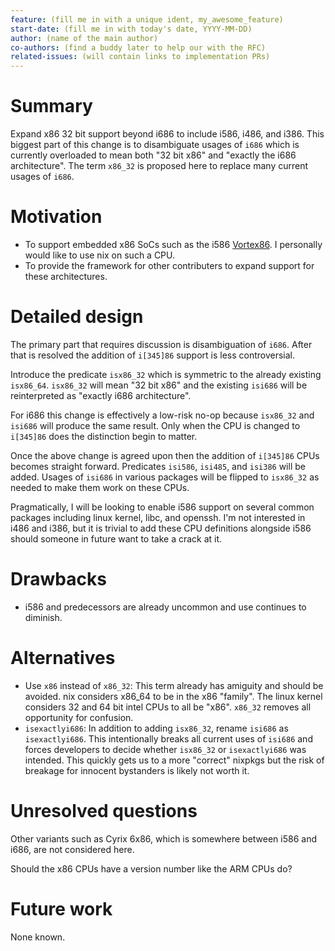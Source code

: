 ```yaml
---
feature: (fill me in with a unique ident, my_awesome_feature)
start-date: (fill me in with today's date, YYYY-MM-DD)
author: (name of the main author)
co-authors: (find a buddy later to help our with the RFC)
related-issues: (will contain links to implementation PRs)
---
```


# Summary
[summary]: #summary

Expand x86 32 bit support beyond i686 to include i586, i486, and i386.  This biggest part of this change is to disambiguate usages of `i686` which is currently overloaded to mean both "32 bit x86" and "exactly the i686 architecture".  The term `x86_32` is proposed here to replace many current usages of `i686`.


# Motivation
[motivation]: #motivation

- To support embedded x86 SoCs such as the i586 [Vortex86](https://en.wikipedia.org/wiki/Vortex86).  I personally would like to use nix on such a CPU.
- To provide the framework for other contributers to expand support for these architectures.

# Detailed design
[design]: #detailed-design

The primary part that requires discussion is disambiguation of `i686`.  After that is resolved the addition of `i[345]86` support is less controversial.

Introduce the predicate `isx86_32` which is symmetric to the already existing `isx86_64`.  `isx86_32` will mean "32 bit x86" and the existing `isi686` will be reinterpreted as "exactly i686 architecture".

For i686 this change is effectively a low-risk no-op because `isx86_32` and `isi686` will produce the same result.  Only when the CPU is changed to `i[345]86` does the distinction begin to matter.

Once the above change is agreed upon then the addition of `i[345]86` CPUs becomes straight forward.  Predicates `isi586`, `isi485`, and `isi386` will be added.  Usages of `isi686` in various packages will be flipped to `isx86_32` as needed to make them work on these CPUs.

Pragmatically, I will be looking to enable i586 support on several common packages including linux kernel, libc, and openssh.  I'm not interested in i486 and i386, but it is trivial to add these CPU definitions alongside i586 should someone in future want to take a crack at it.


# Drawbacks
[drawbacks]: #drawbacks

- i586 and predecessors are already uncommon and use continues to diminish.

# Alternatives
[alternatives]: #alternatives

- Use `x86` instead of `x86_32`: This term already has amiguity and should be avoided.  nix considers x86_64 to be in the x86 "family".  The linux kernel considers 32 and 64 bit intel CPUs to all be "x86".  `x86_32` removes all opportunity for confusion.
- `isexactlyi686`: In addition to adding `isx86_32`, rename `isi686` as `isexactlyi686`.  This intentionally breaks all current uses of `isi686` and forces developers to decide whether `isx86_32` or `isexactlyi686` was intended.  This quickly gets us to a more "correct" nixpkgs but the risk of breakage for innocent bystanders is likely not worth it.


# Unresolved questions
[unresolved]: #unresolved-questions

Other variants such as Cyrix 6x86, which is somewhere between i586 and i686, are not considered here.

Should the x86 CPUs have a version number like the ARM CPUs do?

# Future work
[future]: #future-work

None known.
